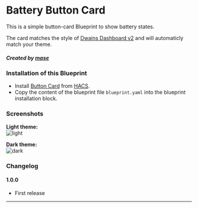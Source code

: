 # Battery Button Card

This is a simple button-card Blueprint to show battery states.

The card matches the style of [Dwains Dashboard v2](https://dwainscheeren.github.io/dwains-lovelace-dashboard/) and will automaticly match your theme.

##### Created by [mase](https://github.com/mase60)


### Installation of this Blueprint
- Install [Button Card](https://github.com/custom-cards/button-card) from [HACS](https://hacs.xyz).
- Copy the content of the blueprint file `blueprint.yaml` into the blueprint installation block.


### Screenshots
**Light theme:**<br>
![light](https://github.com/mase60/dwains-dashboard-blueprints/blob/main/card-blueprints/battery-button-card/screenshot_light.png?raw=true "Light")

**Dark theme:**<br>
![dark](https://github.com/mase60/dwains-dashboard-blueprints/blob/main/card-blueprints/battery-button-card/screenshot_dark.png?raw=true "Dark")


### Changelog
#### 1.0.0
- First release

---

